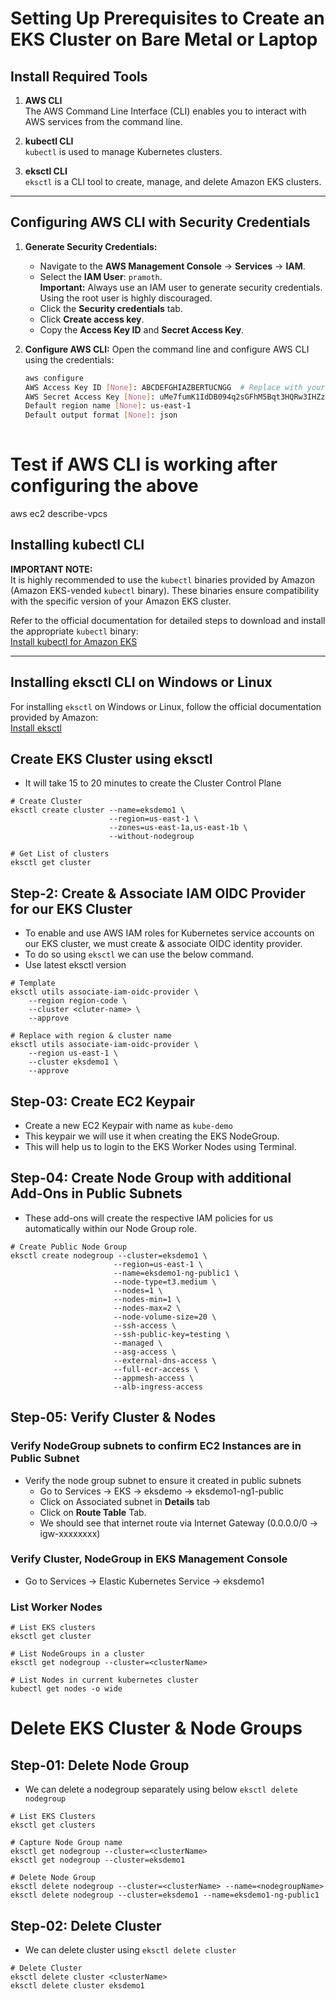 # Setting Up Prerequisites to Create an EKS Cluster on Bare Metal or Laptop

## Install Required Tools
1. **AWS CLI**  
   The AWS Command Line Interface (CLI) enables you to interact with AWS services from the command line.

2. **kubectl CLI**  
   `kubectl` is used to manage Kubernetes clusters.

3. **eksctl CLI**  
   `eksctl` is a CLI tool to create, manage, and delete Amazon EKS clusters.

---

## Configuring AWS CLI with Security Credentials

1. **Generate Security Credentials:**
   - Navigate to the **AWS Management Console** → **Services** → **IAM**.
   - Select the **IAM User**: `pramoth`.  
     **Important:** Always use an IAM user to generate security credentials. Using the root user is highly discouraged. 
   - Click the **Security credentials** tab.
   - Click **Create access key**.
   - Copy the **Access Key ID** and **Secret Access Key**.


2. **Configure AWS CLI:**
   Open the command line and configure AWS CLI using the credentials:
   ``` bash
   aws configure
   AWS Access Key ID [None]: ABCDEFGHIAZBERTUCNGG  # Replace with your Access Key ID
   AWS Secret Access Key [None]: uMe7fumK1IdDB094q2sGFhM5Bqt3HQRw3IHZzBDTm  # Replace with your Secret Access Key
   Default region name [None]: us-east-1
   Default output format [None]: json
  

# Test if AWS CLI is working after configuring the above 

aws ec2 describe-vpcs


## Installing kubectl CLI

**IMPORTANT NOTE:**  
It is highly recommended to use the `kubectl` binaries provided by Amazon (Amazon EKS-vended `kubectl` binary). These binaries ensure compatibility with the specific version of your Amazon EKS cluster.  

Refer to the official documentation for detailed steps to download and install the appropriate `kubectl` binary:  
[Install kubectl for Amazon EKS](https://docs.aws.amazon.com/eks/latest/userguide/install-kubectl.html)

---

## Installing eksctl CLI on Windows or Linux

For installing `eksctl` on Windows or Linux, follow the official documentation provided by Amazon:  
[Install eksctl](https://docs.aws.amazon.com/eks/latest/userguide/eksctl.html#installing-eksctl)

## Create EKS Cluster using eksctl
- It will take 15 to 20 minutes to create the Cluster Control Plane
```
# Create Cluster
eksctl create cluster --name=eksdemo1 \
                      --region=us-east-1 \
                      --zones=us-east-1a,us-east-1b \
                      --without-nodegroup 

# Get List of clusters
eksctl get cluster                  
``` 
## Step-2: Create & Associate IAM OIDC Provider for our EKS Cluster

- To enable and use AWS IAM roles for Kubernetes service accounts on our EKS cluster, we must create &  associate OIDC identity provider.
- To do so using `eksctl` we can use the  below command. 
- Use latest eksctl version 

```                  
# Template
eksctl utils associate-iam-oidc-provider \
    --region region-code \
    --cluster <cluter-name> \
    --approve

# Replace with region & cluster name
eksctl utils associate-iam-oidc-provider \
    --region us-east-1 \
    --cluster eksdemo1 \
    --approve
```
## Step-03: Create EC2 Keypair
- Create a new EC2 Keypair with name as `kube-demo`
- This keypair we will use it when creating the EKS NodeGroup.
- This will help us to login to the EKS Worker Nodes using Terminal.

## Step-04: Create Node Group with additional Add-Ons in Public Subnets
- These add-ons will create the respective IAM policies for us automatically within our Node Group role.
 ```
# Create Public Node Group   
eksctl create nodegroup --cluster=eksdemo1 \
                        --region=us-east-1 \
                        --name=eksdemo1-ng-public1 \
                        --node-type=t3.medium \
                        --nodes=1 \
                        --nodes-min=1 \
                        --nodes-max=2 \
                        --node-volume-size=20 \
                        --ssh-access \
                        --ssh-public-key=testing \
                        --managed \
                        --asg-access \
                        --external-dns-access \
                        --full-ecr-access \
                        --appmesh-access \
                        --alb-ingress-access 
```

## Step-05: Verify Cluster & Nodes

### Verify NodeGroup subnets to confirm EC2 Instances are in Public Subnet
- Verify the node group subnet to ensure it created in public subnets
  - Go to Services -> EKS -> eksdemo -> eksdemo1-ng1-public
  - Click on Associated subnet in **Details** tab
  - Click on **Route Table** Tab.
  - We should see that internet route via Internet Gateway (0.0.0.0/0 -> igw-xxxxxxxx)

### Verify Cluster, NodeGroup in EKS Management Console
- Go to Services -> Elastic Kubernetes Service -> eksdemo1

### List Worker Nodes
```
# List EKS clusters
eksctl get cluster

# List NodeGroups in a cluster
eksctl get nodegroup --cluster=<clusterName>

# List Nodes in current kubernetes cluster
kubectl get nodes -o wide
```
# Delete EKS Cluster & Node Groups

## Step-01: Delete Node Group
- We can delete a nodegroup separately using below `eksctl delete nodegroup`
```
# List EKS Clusters
eksctl get clusters

# Capture Node Group name
eksctl get nodegroup --cluster=<clusterName>
eksctl get nodegroup --cluster=eksdemo1

# Delete Node Group
eksctl delete nodegroup --cluster=<clusterName> --name=<nodegroupName>
eksctl delete nodegroup --cluster=eksdemo1 --name=eksdemo1-ng-public1
```

## Step-02: Delete Cluster  
- We can delete cluster using `eksctl delete cluster`
```
# Delete Cluster
eksctl delete cluster <clusterName>
eksctl delete cluster eksdemo1
```










